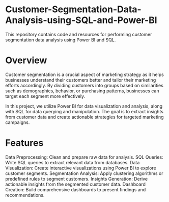 # Customer-Segmentation-Data-Analysis-using-SQL-and-Power-BI
This repository contains code and resources for performing customer segmentation data analysis using Power BI and SQL.
# Overview
Customer segmentation is a crucial aspect of marketing strategy as it helps businesses understand their customers better and tailor their marketing efforts accordingly. By dividing customers into groups based on similarities such as demographics, behavior, or purchasing patterns, businesses can target each segment more effectively.

In this project, we utilize Power BI for data visualization and analysis, along with SQL for data querying and manipulation. The goal is to extract insights from customer data and create actionable strategies for targeted marketing campaigns.
# Features
Data Preprocessing: Clean and prepare raw data for analysis.
SQL Queries: Write SQL queries to extract relevant data from databases.
Data Visualization: Create interactive visualizations using Power BI to explore customer segments.
Segmentation Analysis: Apply clustering algorithms or predefined rules to segment customers.
Insights Generation: Derive actionable insights from the segmented customer data.
Dashboard Creation: Build comprehensive dashboards to present findings and recommendations.

